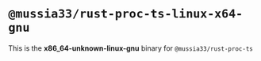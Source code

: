 # `@mussia33/rust-proc-ts-linux-x64-gnu`

This is the **x86_64-unknown-linux-gnu** binary for `@mussia33/rust-proc-ts`
